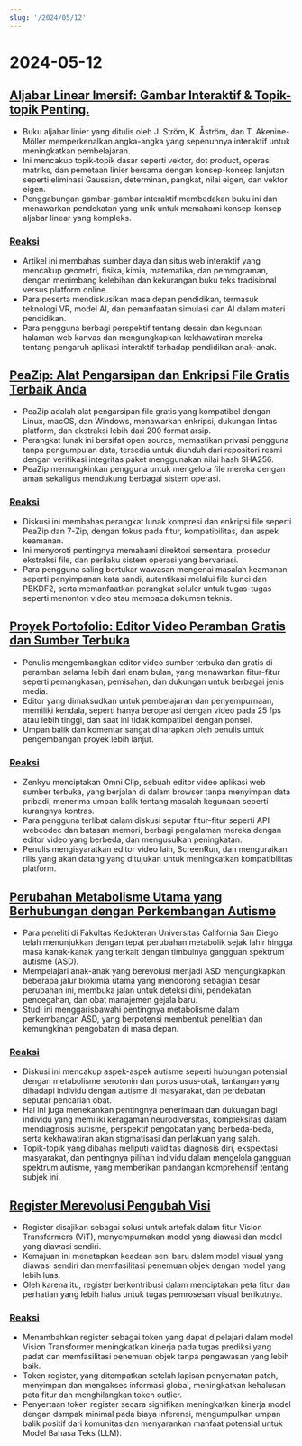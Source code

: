 ```yaml
---
slug: '/2024/05/12'
---
```


# 2024-05-12

## [Aljabar Linear Imersif: Gambar Interaktif & Topik-topik Penting.](http://immersivemath.com/ila/index.html)

- Buku aljabar linier yang ditulis oleh J. Ström, K. Åström, dan T. Akenine-Möller memperkenalkan angka-angka yang sepenuhnya interaktif untuk meningkatkan pembelajaran.
- Ini mencakup topik-topik dasar seperti vektor, dot product, operasi matriks, dan pemetaan linier bersama dengan konsep-konsep lanjutan seperti eliminasi Gaussian, determinan, pangkat, nilai eigen, dan vektor eigen.
- Penggabungan gambar-gambar interaktif membedakan buku ini dan menawarkan pendekatan yang unik untuk memahami konsep-konsep aljabar linear yang kompleks.

### [Reaksi](https://news.ycombinator.com/item?id=40329388)

- Artikel ini membahas sumber daya dan situs web interaktif yang mencakup geometri, fisika, kimia, matematika, dan pemrograman, dengan menimbang kelebihan dan kekurangan buku teks tradisional versus platform online.
- Para peserta mendiskusikan masa depan pendidikan, termasuk teknologi VR, model AI, dan pemanfaatan simulasi dan AI dalam materi pendidikan.
- Para pengguna berbagi perspektif tentang desain dan kegunaan halaman web kanvas dan mengungkapkan kekhawatiran mereka tentang pengaruh aplikasi interaktif terhadap pendidikan anak-anak.

## [PeaZip: Alat Pengarsipan dan Enkripsi File Gratis Terbaik Anda](https://peazip.github.io/)

- PeaZip adalah alat pengarsipan file gratis yang kompatibel dengan Linux, macOS, dan Windows, menawarkan enkripsi, dukungan lintas platform, dan ekstraksi lebih dari 200 format arsip.
- Perangkat lunak ini bersifat open source, memastikan privasi pengguna tanpa pengumpulan data, tersedia untuk diunduh dari repositori resmi dengan verifikasi integritas paket menggunakan nilai hash SHA256.
- PeaZip memungkinkan pengguna untuk mengelola file mereka dengan aman sekaligus mendukung berbagai sistem operasi.

### [Reaksi](https://news.ycombinator.com/item?id=40327631)

- Diskusi ini membahas perangkat lunak kompresi dan enkripsi file seperti PeaZip dan 7-Zip, dengan fokus pada fitur, kompatibilitas, dan aspek keamanan.
- Ini menyoroti pentingnya memahami direktori sementara, prosedur ekstraksi file, dan perilaku sistem operasi yang bervariasi.
- Para pengguna saling bertukar wawasan mengenai masalah keamanan seperti penyimpanan kata sandi, autentikasi melalui file kunci dan PBKDF2, serta memanfaatkan perangkat seluler untuk tugas-tugas seperti menonton video atau membaca dokumen teknis.

## [Proyek Portofolio: Editor Video Peramban Gratis dan Sumber Terbuka](https://news.ycombinator.com/item?id=40331968)

- Penulis mengembangkan editor video sumber terbuka dan gratis di peramban selama lebih dari enam bulan, yang menawarkan fitur-fitur seperti pemangkasan, pemisahan, dan dukungan untuk berbagai jenis media.
- Editor yang dimaksudkan untuk pembelajaran dan penyempurnaan, memiliki kendala, seperti hanya beroperasi dengan video pada 25 fps atau lebih tinggi, dan saat ini tidak kompatibel dengan ponsel.
- Umpan balik dan komentar sangat diharapkan oleh penulis untuk pengembangan proyek lebih lanjut.

### [Reaksi](https://news.ycombinator.com/item?id=40331968)

- Zenkyu menciptakan Omni Clip, sebuah editor video aplikasi web sumber terbuka, yang berjalan di dalam browser tanpa menyimpan data pribadi, menerima umpan balik tentang masalah kegunaan seperti kurangnya kontras.
- Para pengguna terlibat dalam diskusi seputar fitur-fitur seperti API webcodec dan batasan memori, berbagi pengalaman mereka dengan editor video yang berbeda, dan mengusulkan peningkatan.
- Penulis mengisyaratkan editor video lain, ScreenRun, dan menguraikan rilis yang akan datang yang ditujukan untuk meningkatkan kompatibilitas platform.

## [Perubahan Metabolisme Utama yang Berhubungan dengan Perkembangan Autisme](https://medicalxpress.com/news/2024-05-metabolism-autism-reveals-developmental.html)

- Para peneliti di Fakultas Kedokteran Universitas California San Diego telah menunjukkan dengan tepat perubahan metabolik sejak lahir hingga masa kanak-kanak yang terkait dengan timbulnya gangguan spektrum autisme (ASD).
- Mempelajari anak-anak yang berevolusi menjadi ASD mengungkapkan beberapa jalur biokimia utama yang mendorong sebagian besar perubahan ini, membuka jalan untuk deteksi dini, pendekatan pencegahan, dan obat manajemen gejala baru.
- Studi ini menggarisbawahi pentingnya metabolisme dalam perkembangan ASD, yang berpotensi membentuk penelitian dan kemungkinan pengobatan di masa depan.

### [Reaksi](https://news.ycombinator.com/item?id=40328616)

- Diskusi ini mencakup aspek-aspek autisme seperti hubungan potensial dengan metabolisme serotonin dan poros usus-otak, tantangan yang dihadapi individu dengan autisme di masyarakat, dan perdebatan seputar pencarian obat.
- Hal ini juga menekankan pentingnya penerimaan dan dukungan bagi individu yang memiliki keragaman neurodiversitas, kompleksitas dalam mendiagnosis autisme, perspektif pengobatan yang berbeda-beda, serta kekhawatiran akan stigmatisasi dan perlakuan yang salah.
- Topik-topik yang dibahas meliputi validitas diagnosis diri, ekspektasi masyarakat, dan pentingnya pilihan individu dalam mengelola gangguan spektrum autisme, yang memberikan pandangan komprehensif tentang subjek ini.

## [Register Merevolusi Pengubah Visi](https://openreview.net/forum?id=2dnO3LLiJ1)

- Register disajikan sebagai solusi untuk artefak dalam fitur Vision Transformers (ViT), menyempurnakan model yang diawasi dan model yang diawasi sendiri.
- Kemajuan ini menetapkan keadaan seni baru dalam model visual yang diawasi sendiri dan memfasilitasi penemuan objek dengan model yang lebih luas.
- Oleh karena itu, register berkontribusi dalam menciptakan peta fitur dan perhatian yang lebih halus untuk tugas pemrosesan visual berikutnya.

### [Reaksi](https://news.ycombinator.com/item?id=40329675)

- Menambahkan register sebagai token yang dapat dipelajari dalam model Vision Transformer meningkatkan kinerja pada tugas prediksi yang padat dan memfasilitasi penemuan objek tanpa pengawasan yang lebih baik.
- Token register, yang ditempatkan setelah lapisan penyematan patch, menyimpan dan mengakses informasi global, meningkatkan kehalusan peta fitur dan menghilangkan token outlier.
- Penyertaan token register secara signifikan meningkatkan kinerja model dengan dampak minimal pada biaya inferensi, mengumpulkan umpan balik positif dari komunitas dan menyarankan manfaat potensial untuk Model Bahasa Teks (LLM).

<head>
  <meta property="og:title" content="Aljabar Linear Imersif: Gambar Interaktif & Topik-topik Penting." />
  <meta property="og:type" content="website" />
  <meta property="og:image" content="https://og.cho.sh/api/og/?title=Aljabar%20Linear%20Imersif%3A%20Gambar%20Interaktif%20%26%20Topik-topik%20Penting.&subheading=Minggu%2C%2012%20Mei%202024%3A%20Ringkasan%20Berita%20Peretas" />
</head>
